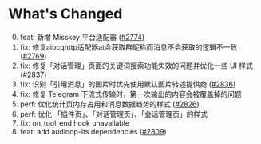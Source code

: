 # What's Changed

0. feat: 新增 Misskey 平台适配器 ([#2774](https://github.com/AstrBotDevs/AstrBot/issues/2774))
1. fix: 修复aiocqhttp适配器at会获取群昵称而消息不会获取的逻辑不一致 ([#2769](https://github.com/AstrBotDevs/AstrBot/issues/2769))
2. fix: 修复「对话管理」页面的关键词搜索功能失效的问题并优化一些 UI 样式 ([#2837](https://github.com/AstrBotDevs/AstrBot/issues/2837))
3. fix: 识别「引用消息」的图片时优先使用默认图片转述提供商 ([#2836](https://github.com/AstrBotDevs/AstrBot/issues/2836))
5. fix: 修复 Telegram 下流式传输时，第一次输出的内容会被覆盖掉的问题
6. perf: 优化统计页内存占用和消息数据趋势的样式 ([#2826](https://github.com/AstrBotDevs/AstrBot/issues/2826))
7. perf: 优化 「插件页」、「对话管理页」、「会话管理页」的样式
8. fix: on_tool_end hook unavailable
9. feat: add audioop-lts dependencies ([#2809](https://github.com/AstrBotDevs/AstrBot/issues/2809))
